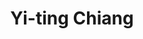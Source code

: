 ---
layout: people
hidden: true
title: Yi-ting Chiang
name: Yi-ting Chiang
student_id: d94922021
status: graduated
program: PhD student
entry_year: 2005
exit_year: 2012
link: false
external_url: 
image: /people/images/Yi-ting_Chiang.JPG
research_interests: 
brief: 
---